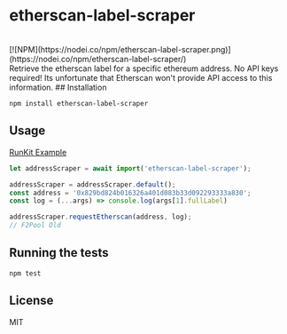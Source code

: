 # etherscan-label-scraper
<br />
[![NPM](https://nodei.co/npm/etherscan-label-scraper.png)](https://nodei.co/npm/etherscan-label-scraper/)<br />
Retrieve the etherscan label for a specific ethereum address. No API keys required! Its unfortunate that Etherscan won't provide API access to this information.
## Installation

```
npm install etherscan-label-scraper
```

## Usage
[RunKit Example](https://runkit.com/beasta/etherscan-label-scraper)
```js
let addressScraper = await import('etherscan-label-scraper');

addressScraper = addressScraper.default();
const address = '0x829bd824b016326a401d083b33d092293333a830';
const log = (...args) => console.log(args[1].fullLabel)

addressScraper.requestEtherscan(address, log);
// F2Pool Old
```
## Running the tests

```
npm test
```

## License
MIT

